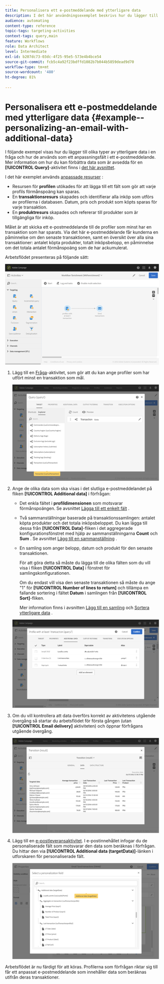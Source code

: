 ```yaml
---
title: Personalisera ett e-postmeddelande med ytterligare data
description: I det här användningsexemplet beskrivs hur du lägger till olika typer av ytterligare data i en fråga och använder dem som ett anpassningsfält i ett e-postmeddelande.
audience: automating
content-type: reference
topic-tags: targeting-activities
context-tags: query,main
feature: Workflows
role: Data Architect
level: Intermediate
exl-id: b207dc73-03dc-4f25-95e5-573e4b4bce54
source-git-commit: fcb5c4a92f23bdffd1082b7b044b5859dead9d70
workflow-type: tm+mt
source-wordcount: '480'
ht-degree: 81%

---
```


# Personalisera ett e-postmeddelande med ytterligare data {#example--personalizing-an-email-with-additional-data}

I följande exempel visas hur du lägger till olika typer av ytterligare data i en fråga och hur de används som ett anpassningsfält i ett e-postmeddelande. Mer information om hur du kan förbättra data som är avsedda för en **[!UICONTROL Query]**-aktivitet finns i [det här avsnittet](../../automating/using/query.md#enriching-data).

I det här exemplet används [anpassade resurser](../../developing/using/data-model-concepts.md) :

* Resursen för **profilen** utökades för att lägga till ett fält som gör att varje profils förmånspoäng kan sparas.
* En **transaktionsresurs** skapades och identifierar alla inköp som utförs av profilerna i databasen.  Datum, pris och produkt som köpts sparas för varje transaktion.
* En **produktresurs** skapades och refererar till produkter som är tillgängliga för inköp.

Målet är att skicka ett e-postmeddelande till de profiler som minst har en transaktion som har sparats.  Via det här e-postmeddelande får kunderna en påminnelse om den senaste transaktionen, samt en översikt över alla sina transaktioner: antalet köpta produkter, totalt inköpsbelopp, en påminnelse om det totala antalet förmånspoäng som de har ackumulerat.

Arbetsflödet presenteras på följande sätt:

![](assets/enrichment_example1.png)

1. Lägg till en [Fråga](../../automating/using/query.md)-aktivitet, som gör att du kan ange profiler som har utfört minst en transaktion som mål.

   ![](assets/enrichment_example2.png)

1. Ange de olika data som ska visas i det slutliga e-postmeddelandet på fliken **[!UICONTROL Additional data]** i förfrågan:

   * Det enkla fältet i **profildimensionen** som motsvarar förmånspoängen.  Se avsnittet [Lägga till ett enkelt fält](../../automating/using/query.md#adding-a-simple-field) .
   * Två sammanställningar baserade på transaktionssamlingen: antalet köpta produkter och det totala inköpsbeloppet. Du kan lägga till dessa från **[!UICONTROL Data]**-fliken i det aggregerade konfigurationsfönstret med hjälp av sammanställningarna **Count** och **Sum** .  Se avsnittet [Lägg till en sammanställning](../../automating/using/query.md#adding-an-aggregate) .
   * En samling som anger belopp, datum och produkt för den senaste transaktionen.

     För att göra detta så måste du lägga till de olika fälten som du vill visa i fliken **[!UICONTROL Data]** i fönstret för samlingskonfigurationen.

     Om du endast vill visa den senaste transaktionen så måste du ange &quot;1&quot; för **[!UICONTROL Number of lines to return]** och tillämpa en fallande sortering i fältet **Datum** i samlingen från **[!UICONTROL Sort]**-fliken.

     Mer information finns i avsnitten [Lägg till en samling](../../automating/using/query.md#adding-a-collection) och [Sortera ytterligare data](../../automating/using/query.md#sorting-additional-data) .

   ![](assets/enrichment_example4.png)

1. Om du vill kontrollera att data överförs korrekt av aktivitetens utgående övergång så startar du arbetsflödet för första gången (utan **[!UICONTROL Email delivery]** aktiviteten) och öppnar förfrågans utgående övergång.

   ![](assets/enrichment_example5.png)

1. Lägg till en [e-postleveransaktivitet](../../automating/using/email-delivery.md). I e-postinnehållet infogar du de personaliserade fält som motsvarar den data som beräknas i förfrågan.  Du hittar den via **[!UICONTROL Additional data (targetData)]**-länken i utforskaren för personaliserade fält.

   ![](assets/enrichment_example3.png)

Arbetsflödet är nu färdigt för att köras. Profilerna som förfrågan riktar sig till får ett anpassat e-postmeddelande som innehåller data som beräknas utifrån deras transaktioner.
